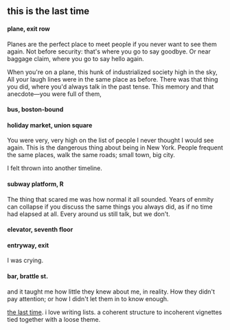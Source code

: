 ## this is the last time



#### **plane, exit row**

Planes are the perfect place to meet people if you never want to see them again. Not before security: that's where you go to say goodbye. Or near baggage claim, where you go to say hello again. 

When you're on a plane, this hunk of industrialized society high in the sky, All your laugh lines were in the same place as before. There was that thing you did, where you'd always talk in the past tense. This memory and that anecdote—you were full of them, 





#### **bus, boston-bound**







#### holiday market, union square

You were very, very high on the list of people I never thought I would see again. This is the dangerous thing about being in New York. People frequent the same places, walk the same roads; small town, big city.

I felt thrown into another timeline. 





#### subway platform, R 

The thing that scared me was how normal it all sounded. Years of enmity can collapse if you discuss the same things you always did, as if no time had elapsed at all. Every around us still talk, but we don't.





#### elevator, seventh floor





#### entryway, exit

I was crying. 



#### bar, brattle st.

and it taught me how little they knew about me, in reality. How they didn't pay attention; or how I didn't let them in to know enough.







[the last time](https://www.youtube.com/watch?v=pCH4QrSx2Jg). i love writing lists. a coherent structure to incoherent vignettes tied together with a loose theme. 